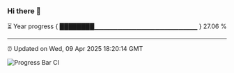 ### Hi there 👋

⏳ Year progress { ████████▁▁▁▁▁▁▁▁▁▁▁▁▁▁▁▁▁▁▁▁▁▁ } 27.06 %

---

⏰ Updated on Wed, 09 Apr 2025 18:20:14 GMT

![Progress Bar CI](https://github.com/liununu/liununu/workflows/Progress%20Bar%20CI/badge.svg)

